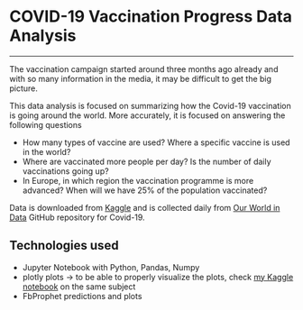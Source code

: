 # COVID-19 Vaccination Progress Data Analysis
___
The vaccination campaign started around three months ago already and with so many information in the media, it may be difficult to get the big picture.

This data analysis is focused on summarizing how the Covid-19 vaccination is going around the world. More accurately, it is focused on answering the following questions 

* How many types of vaccine are used? Where a specific vaccine is used in the world?
* Where are vaccinated more people per day? Is the number of daily vaccinations going up?
* In Europe, in which region the vaccination programme is more advanced? When will we have 25% of the population vaccinated?

Data is downloaded from [Kaggle](https://www.kaggle.com/gpreda/covid-world-vaccination-progress) and is collected daily from [Our World in Data](https://github.com/owid/covid-19-data) GitHub repository for Covid-19.

## Technologies used
- Jupyter Notebook with Python, Pandas, Numpy
- plotly plots -> to be able to properly visualize the plots, check [my Kaggle notebook](https://www.kaggle.com/irinahulea/covid-19-vaccination-progress-around-the-world) on the same subject
- FbProphet predictions and plots